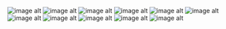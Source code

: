 ![image alt](https://raw.githubusercontent.com/FarihinBorhan/Website-For-App/fc064663ade0bbac260d0dbd6ede0671b87efcf8/Screenshot%202025-05-18%20233539.png)
![image alt](https://raw.githubusercontent.com/FarihinBorhan/Website-For-App/fc064663ade0bbac260d0dbd6ede0671b87efcf8/Screenshot%202025-05-18%20233834.png)
![image alt](https://raw.githubusercontent.com/FarihinBorhan/Website-For-App/fc064663ade0bbac260d0dbd6ede0671b87efcf8/Screenshot%202025-05-18%20234408.png)
![image alt](https://raw.githubusercontent.com/FarihinBorhan/Website-For-App/0aeebe2570002c87faea961e5227bb24af4346f0/IMG_6122.jpeg)
![image alt](![image](https://github.com/user-attachments/assets/fa8485eb-66db-4c56-a687-484ac6ebc732)
)
![image alt](![image](https://github.com/user-attachments/assets/b6f71834-d295-494b-b521-12c0eaca4db0)
)
![image alt](https://raw.githubusercontent.com/FarihinBorhan/Website-For-App/0aeebe2570002c87faea961e5227bb24af4346f0/Photo%2019-03-2025%2C%2012%2048%2034%20(1).jpg)
![image alt](https://raw.githubusercontent.com/FarihinBorhan/Website-For-App/0aeebe2570002c87faea961e5227bb24af4346f0/Photo%2028-03-2025%2C%2016%2016%2048%20(1).jpg)
![image alt](https://raw.githubusercontent.com/FarihinBorhan/Website-For-App/0aeebe2570002c87faea961e5227bb24af4346f0/Photo%2028-03-2025%2C%2016%2028%2043%20(1).jpg)
![image alt](https://raw.githubusercontent.com/FarihinBorhan/Website-For-App/0aeebe2570002c87faea961e5227bb24af4346f0/IMG_6119.jpeg)
![image alt](https://raw.githubusercontent.com/FarihinBorhan/Website-For-App/0aeebe2570002c87faea961e5227bb24af4346f0/6E132499-837E-4BB6-9112-330D2834428A.JPG)
